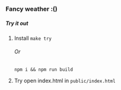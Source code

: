 ### Fancy weather :()

##### Try it out
1. Install
    ``` make try ``` 
    ###### Or
    ```
    npm i && npm run build
    ```
2. Try
   open index.html in ``` public/index.html ```
